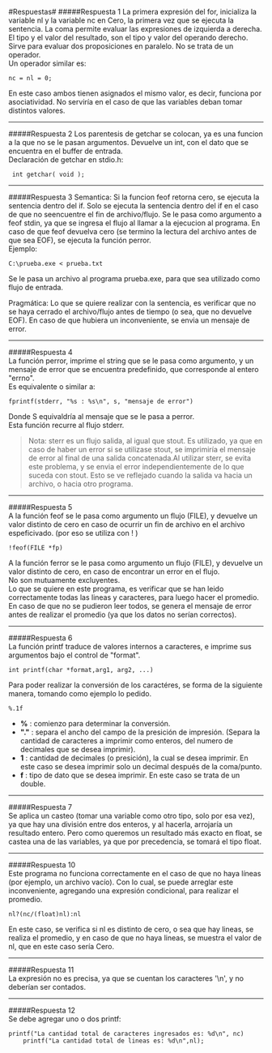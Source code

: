 ﻿#Respuestas#
#####Respuesta 1
La primera expresión del for, inicializa la variable nl y la variable nc en Cero, la primera vez que se ejecuta la sentencia. La coma permite evaluar las expresiones de izquierda a derecha. El tipo y el valor del resultado, son el tipo y valor del operando derecho.  
Sirve para evaluar dos proposiciones en paralelo. No se trata de un operador.  
Un operador similar es:  

    nc = nl = 0;

En este caso ambos tienen asignados el mismo valor, es decir, funciona por asociatividad. No serviría en el caso de que las variables deban tomar distintos valores. 
****
#####Respuesta 2
Los parentesis de getchar se colocan, ya es una funcion a la que no se le pasan argumentos. Devuelve un int, con el dato que se encuentra en el buffer de entrada.  
Declaración de getchar en stdio.h:
	
	 int getchar( void );
**** 
#####Respuesta 3
Semantica: Si la funcion feof retorna cero, se ejecuta la sentencia dentro del if. Solo se ejecuta la sentencia dentro del if en el caso de que no seencuentre el fin de archivo/flujo.
Se le pasa como argumento a feof stdin, ya que se ingresa el flujo al llamar a la ejecucion al programa.
En caso de que feof devuelva cero (se termino la lectura del archivo antes de que sea EOF), se ejecuta la función perror.  
Ejemplo:  

	C:\prueba.exe < prueba.txt
Se le pasa un archivo al programa prueba.exe, para que sea utilizado como flujo de entrada.  

Pragmática: Lo que se quiere realizar con la sentencia, es verificar que no se haya cerrado el archivo/flujo antes de tiempo (o sea, que no devuelve EOF). En caso de que hubiera un inconveniente, se envia un mensaje de error. 

****
#####Respuesta 4  
La función perror, imprime el string que se le pasa como argumento, y un mensaje de error que se encuentra predefinido, que corresponde al entero "errno".  
Es equivalente o similar a:

	fprintf(stderr, "%s : %s\n", s, "mensaje de error")
  
Donde S equivaldría al mensaje que se le pasa a perror.  
Esta función recurre al flujo stderr.  
>Nota: sterr es un flujo salida, al igual que stout. Es utilizado, ya que en caso de haber un error si se utilizase stout, se imprimiría el mensaje de error al final de una salida concatenada.Al utilizar sterr, se evita este problema, y se envia el error independientemente de lo que suceda con stout. Esto se ve reflejado cuando la salida va hacia un archivo, o hacia otro programa.  

****
#####Respuesta 5  
A la función feof se le pasa como argumento un flujo (FILE), y devuelve un valor distinto de cero en caso de ocurrir un fin de archivo en el archivo espeficivado. (por eso se utiliza con ! )

	!feof(FILE *fp)

A la función ferror se le pasa como argumento un flujo (FILE), y devuelve un valor distinto de cero, en caso de encontrar un error en el flujo.  
No son mutuamente excluyentes.  
Lo que se quiere en este programa, es verificar que se han leido correctamente todas las lineas y caracteres, para luego hacer el promedio. En caso de que no se pudieron leer todos, se genera el mensaje de error antes de realizar el promedio (ya que los datos no serían correctos). 

****
#####Respuesta 6  
La función printf traduce de valores internos a caracteres, e imprime sus argumentos bajo el control de "format".

    int printf(char *format,arg1, arg2, ...)  
Para poder realizar la conversión de los caractéres, se forma de la siguiente manera, tomando como ejemplo lo pedido.  

    %.1f  
- **%** : comienzo para determinar la conversión.  
-  **"."** : separa el ancho del campo de la presición de impresión. (Separa la cantidad de caracteres a imprimir como enteros, del numero de decimales que se desea imprimir).  
- **1** : cantidad de decimales (o presición), la cual se desea imprimir. En este caso se desea imprimir solo un decimal después de la coma/punto.  
- **f** : tipo de dato que se desea imprimir. En este caso se trata de un double.  

****
#####Respuesta 7  
Se aplica un casteo (tomar una variable como otro tipo, solo por esa vez), ya que hay una división entre dos enteros, y al hacerla, arrojaría un resultado entero. Pero como queremos un resultado más exacto en float, se castea una de las variables, ya que por precedencia, se tomará el tipo float. 

****
#####Respuesta 10  
Este programa no funciona correctamente en el caso de que no haya líneas (por ejemplo, un archivo vacío). Con lo cual, se puede arreglar este inconveniente, agregando una expresión condicional, para realizar el promedio.  

	nl?(nc/(float)nl):nl
En este caso, se verifica si nl es distinto de cero, o sea que hay lineas, se realiza el promedio, y en caso de que no haya lineas, se muestra el valor de nl, que en este caso sería Cero.  
****
#####Respuesta 11  
La expresión no es precisa, ya que se cuentan los caracteres '\n', y no deberían ser contados. 

****
#####Respuesta 12  
Se debe agregar uno o dos printf:  

	printf("La cantidad total de caracteres ingresados es: %d\n", nc)  
        printf("La cantidad total de lineas es: %d\n",nl);

